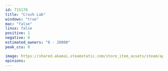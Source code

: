 ```yaml
---
id: 715170
title: "Crush Lab"
windows: "true"
mac: "false"
linux: false
positive: 1
negative: 0
estimated_owners: "0 - 20000"
peak_ccu: 0

image: https://shared.akamai.steamstatic.com/store_item_assets/steam/apps/715170/header.jpg?t=1735453388
opinions:
---
```

